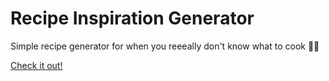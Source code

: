 # Recipe Inspiration Generator

Simple recipe generator for when you reeeally don't know what to cook 🧑‍🍳

[Check it out!](https://josieko.github.io/Meal-Inspo-Test/)
